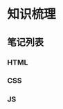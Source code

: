 # 知识梳理

## 笔记列表

### HTML

### CSS

### JS

<!-- ###### [函数](/note/basis/func)
###### [数组](/note/basis/array) -->
